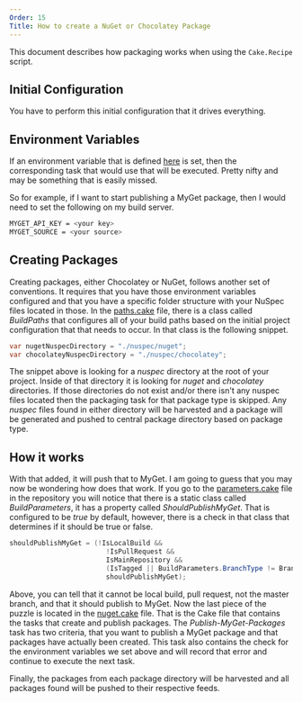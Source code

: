 ```yaml
---
Order: 15
Title: How to create a NuGet or Chocolatey Package
---
```


This document describes how packaging works when using the `Cake.Recipe` script.

## Initial Configuration

You have to perform this initial configuration that it drives everything.

## Environment Variables

If an environment variable that is defined [here](https://cake-contrib.github.io/Cake.Recipe/docs/fundamentals/environment-variables) is set, then the corresponding task that would use that will be executed. Pretty nifty and may be something that is easily missed.

So for example, if I want to start publishing a MyGet package, then I would need to set the following on my build server.

```bash
MYGET_API_KEY = <your key>
MYGET_SOURCE = <your source>
```

## Creating Packages

Creating packages, either Chocolatey or NuGet, follows another set of conventions. It requires that you have those environment variables configured and that you have a specific folder structure with your NuSpec files located in those.  In the [paths.cake](https://github.com/cake-contrib/Cake.Recipe/blob/develop/Cake.Recipe/Content/paths.cake) file, there is a class called *BuildPaths* that configures all of your build paths based on the initial project configuration that that needs to occur. In that class is the following snippet.

```csharp
var nugetNuspecDirectory = "./nuspec/nuget";
var chocolateyNuspecDirectory = "./nuspec/chocolatey";
```

The snippet above is looking for a *nuspec* directory at the root of your project. Inside of that directory it is looking for *nuget* and *chocolatey* directories. If those directories do not exist and/or there isn't any nuspec files located then the packaging task for that package type is skipped. Any *nuspec* files found in either directory will be harvested and a package will be generated and pushed to central package directory based on package type.

## How it works

With that added, it will push that to MyGet. I am going to guess that you may now be wondering how does that work. If you go to the [parameters.cake](https://github.com/cake-contrib/Cake.Recipe/blob/develop/Cake.Recipe/Content/parameters.cake) file in the repository you will notice that there is a static class called *BuildParameters*, it has a property called *ShouldPublishMyGet*. That is configured to be *true* by default, however, there is a check in that class that determines if it should be true or false.

```csharp
shouldPublishMyGet = (!IsLocalBuild &&
                        !IsPullRequest &&
                        IsMainRepository &&
                        (IsTagged || BuildParameters.BranchType != BranchType.Master) &&
                        shouldPublishMyGet);
```

Above, you can tell that it cannot be local build, pull request, not the master branch, and that it should publish to MyGet. Now the last piece of the puzzle is located in the [nuget.cake](https://github.com/cake-contrib/Cake.Recipe/blob/develop/Cake.Recipe/Content/nuget.cake) file. That is the Cake file that contains the tasks that create and publish packages. The *Publish-MyGet-Packages* task has two criteria, that you want to publish a MyGet package and that packages have actually been created. This task also contains the check for the environment variables we set above and will record that error and continue to execute the next task.

Finally, the packages from each package directory will be harvested and all packages found will be pushed to their respective feeds.
